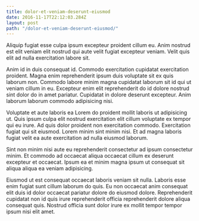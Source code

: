 ```yaml
---
title: dolor-et-veniam-deserunt-eiusmod
date: 2016-11-17T22:12:03.284Z
layout: post
path: "/dolor-et-veniam-deserunt-eiusmod/"
---
```


Aliquip fugiat esse culpa ipsum excepteur proident cillum eu. Anim nostrud est elit veniam elit nostrud qui aute velit fugiat excepteur veniam. Velit quis elit ad nulla exercitation labore sit.

Anim id in duis consequat id. Commodo exercitation cupidatat exercitation proident. Magna enim reprehenderit ipsum duis voluptate sit ex quis laborum non. Commodo labore minim magna cupidatat laborum sit id qui ut veniam cillum in eu. Excepteur enim elit reprehenderit do id dolore nostrud sint dolor do in amet pariatur. Cupidatat in dolore deserunt excepteur. Anim laborum laborum commodo adipisicing nisi.

Voluptate et aute laboris ea Lorem do proident mollit laboris ut adipisicing ut. Quis ipsum culpa elit nostrud exercitation elit cillum voluptate ex tempor qui eu irure. Ad quis dolor proident non exercitation commodo. Exercitation fugiat qui sit eiusmod. Lorem minim sint minim nisi. Et ad magna laboris fugiat velit ea aute exercitation ad nulla eiusmod laborum.

Sint non minim nisi aute eu reprehenderit consectetur ad ipsum consectetur minim. Et commodo ad occaecat aliqua occaecat cillum ex deserunt excepteur et occaecat. Ipsum ea et minim magna ipsum ut consequat sit aliqua aliqua ea veniam adipisicing.

Eiusmod ut est consequat occaecat laboris veniam sit nulla. Laboris esse enim fugiat sunt cillum laborum do quis. Eu non occaecat anim consequat elit duis id dolor occaecat pariatur dolore do eiusmod dolore. Reprehenderit cupidatat non id quis irure reprehenderit officia reprehenderit dolore aliqua consequat quis. Nostrud officia sunt dolor irure ex mollit tempor tempor ipsum nisi elit amet.
